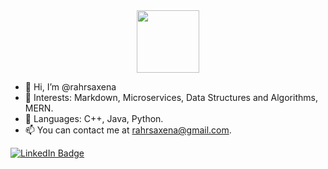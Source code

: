 <div id="header" align="center">
  <img src="https://media.giphy.com/media/M9gbBd9nbDrOTu1Mqx/giphy.gif" width="100"/>
</div>




- 👋 Hi, I’m @rahrsaxena
- 👀 Interests: Markdown, Microservices, Data Structures and Algorithms, MERN.
- 🌱 Languages: C++, Java, Python.
- 📫 You can contact me at rahrsaxena@gmail.com.

<div id="badges">
  <a href="https://www.linkedin.com/in/rahsaxena/">
    <img src="https://img.shields.io/badge/LinkedIn-blue?style=for-the-badge&logo=linkedin&logoColor=white" alt="LinkedIn Badge"/>
  </a>
  
</div>

<!---
rahrsaxena/rahrsaxena is a ✨ special ✨ repository because its `README.md` (this file) appears on your GitHub profile.
You can click the Preview link to take a look at your changes.
--->
